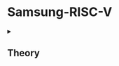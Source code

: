 # Samsung-RISC-V
<details>
<summary><h2> Theory</h2> </summary>
<br>
  
## Task-1
### Running and understanding the C-based code on RISC-V architecture.
![Screenshot 2025-01-07 064157](https://github.com/user-attachments/assets/b33dbf55-004a-404a-b6c4-7f4fe6cf3fae)
![Screenshot 2025-01-07 064236](https://github.com/user-attachments/assets/3c9337b5-f7b4-42c3-83f9-7b87d08f5c3f)
![Screenshot 2025-01-07 064116](https://github.com/user-attachments/assets/dce409c9-cc1a-41a4-8aba-c992a1bdea52)
![Screenshot 2025-01-07 064317](https://github.com/user-attachments/assets/293e2d23-5158-4f21-9b26-2f63084c05b7)
## Task-2
### Compiled C code
### RISCV Object dump for optimization level -Ofast
![c code](https://github.com/user-attachments/assets/5715ca64-c1fa-4740-8a46-0a075028786e)
![riscv_Ofast](https://github.com/user-attachments/assets/1f2eefa6-37a3-45b7-9c02-9ee7f4699055)
![risc_code](https://github.com/user-attachments/assets/db5bfd5c-a615-4710-8273-37782c1f813d)

